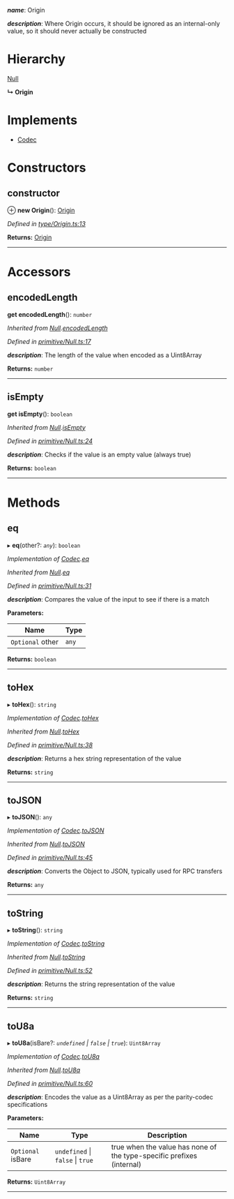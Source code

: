 

*__name__*: Origin

*__description__*: Where Origin occurs, it should be ignored as an internal-only value, so it should never actually be constructed

# Hierarchy

 [Null](_primitive_null_.null.md)

**↳ Origin**

# Implements

* [Codec](../interfaces/_types_.codec.md)

# Constructors

<a id="constructor"></a>

##  constructor

⊕ **new Origin**(): [Origin](_type_origin_.origin.md)

*Defined in [type/Origin.ts:13](https://github.com/polkadot-js/api/blob/9319cf1/packages/types/src/type/Origin.ts#L13)*

**Returns:** [Origin](_type_origin_.origin.md)

___

# Accessors

<a id="encodedlength"></a>

##  encodedLength

**get encodedLength**(): `number`

*Inherited from [Null](_primitive_null_.null.md).[encodedLength](_primitive_null_.null.md#encodedlength)*

*Defined in [primitive/Null.ts:17](https://github.com/polkadot-js/api/blob/9319cf1/packages/types/src/primitive/Null.ts#L17)*

*__description__*: The length of the value when encoded as a Uint8Array

**Returns:** `number`

___
<a id="isempty"></a>

##  isEmpty

**get isEmpty**(): `boolean`

*Inherited from [Null](_primitive_null_.null.md).[isEmpty](_primitive_null_.null.md#isempty)*

*Defined in [primitive/Null.ts:24](https://github.com/polkadot-js/api/blob/9319cf1/packages/types/src/primitive/Null.ts#L24)*

*__description__*: Checks if the value is an empty value (always true)

**Returns:** `boolean`

___

# Methods

<a id="eq"></a>

##  eq

▸ **eq**(other?: *`any`*): `boolean`

*Implementation of [Codec](../interfaces/_types_.codec.md).[eq](../interfaces/_types_.codec.md#eq)*

*Inherited from [Null](_primitive_null_.null.md).[eq](_primitive_null_.null.md#eq)*

*Defined in [primitive/Null.ts:31](https://github.com/polkadot-js/api/blob/9319cf1/packages/types/src/primitive/Null.ts#L31)*

*__description__*: Compares the value of the input to see if there is a match

**Parameters:**

| Name | Type |
| ------ | ------ |
| `Optional` other | `any` |

**Returns:** `boolean`

___
<a id="tohex"></a>

##  toHex

▸ **toHex**(): `string`

*Implementation of [Codec](../interfaces/_types_.codec.md).[toHex](../interfaces/_types_.codec.md#tohex)*

*Inherited from [Null](_primitive_null_.null.md).[toHex](_primitive_null_.null.md#tohex)*

*Defined in [primitive/Null.ts:38](https://github.com/polkadot-js/api/blob/9319cf1/packages/types/src/primitive/Null.ts#L38)*

*__description__*: Returns a hex string representation of the value

**Returns:** `string`

___
<a id="tojson"></a>

##  toJSON

▸ **toJSON**(): `any`

*Implementation of [Codec](../interfaces/_types_.codec.md).[toJSON](../interfaces/_types_.codec.md#tojson)*

*Inherited from [Null](_primitive_null_.null.md).[toJSON](_primitive_null_.null.md#tojson)*

*Defined in [primitive/Null.ts:45](https://github.com/polkadot-js/api/blob/9319cf1/packages/types/src/primitive/Null.ts#L45)*

*__description__*: Converts the Object to JSON, typically used for RPC transfers

**Returns:** `any`

___
<a id="tostring"></a>

##  toString

▸ **toString**(): `string`

*Implementation of [Codec](../interfaces/_types_.codec.md).[toString](../interfaces/_types_.codec.md#tostring)*

*Inherited from [Null](_primitive_null_.null.md).[toString](_primitive_null_.null.md#tostring)*

*Defined in [primitive/Null.ts:52](https://github.com/polkadot-js/api/blob/9319cf1/packages/types/src/primitive/Null.ts#L52)*

*__description__*: Returns the string representation of the value

**Returns:** `string`

___
<a id="tou8a"></a>

##  toU8a

▸ **toU8a**(isBare?: *`undefined` \| `false` \| `true`*): `Uint8Array`

*Implementation of [Codec](../interfaces/_types_.codec.md).[toU8a](../interfaces/_types_.codec.md#tou8a)*

*Inherited from [Null](_primitive_null_.null.md).[toU8a](_primitive_null_.null.md#tou8a)*

*Defined in [primitive/Null.ts:60](https://github.com/polkadot-js/api/blob/9319cf1/packages/types/src/primitive/Null.ts#L60)*

*__description__*: Encodes the value as a Uint8Array as per the parity-codec specifications

**Parameters:**

| Name | Type | Description |
| ------ | ------ | ------ |
| `Optional` isBare | `undefined` \| `false` \| `true` |  true when the value has none of the type-specific prefixes (internal) |

**Returns:** `Uint8Array`

___

